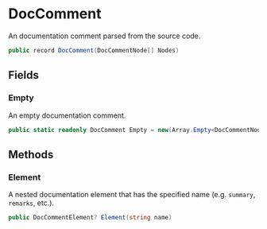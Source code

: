 # DocComment
An documentation comment parsed from the source code.

```cs
public record DocComment(DocCommentNode[] Nodes)
```

## Fields
### Empty
An empty documentation comment.

```cs
public static readonly DocComment Empty = new(Array.Empty<DocCommentNode>())
```

## Methods
### Element
A nested documentation element that has the specified name (e.g. `summary`, `remarks`, etc.).

```cs
public DocCommentElement? Element(string name)
```

